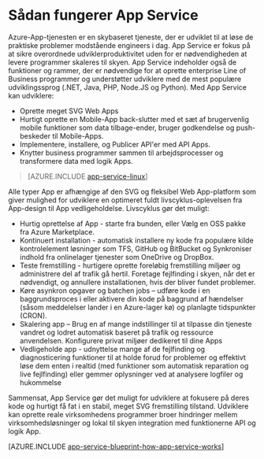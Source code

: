 <properties 
    pageTitle="Hvordan fungerer Azure App Service" 
    description="Lære, hvordan App Service fungerer" 
    keywords="App, azure app tjeneste, skala, SVG, app-serviceaftale app serviceomkostninger"
    services="app-service" 
    documentationCenter="" 
    authors="yochay" 
    manager="wpickett" 
    editor=""/>

<tags 
    ms.service="app-service" 
    ms.workload="na" 
    ms.tgt_pltfrm="na" 
    ms.devlang="na" 
    ms.topic="hero-article" 
    ms.date="02/10/2016" 
    ms.author="yochay"/>

# <a name="how-app-service-works"></a>Sådan fungerer App Service

Azure-App-tjenesten er en skybaseret tjeneste, der er udviklet til at løse de praktiske problemer modstående engineers i dag. App Service er fokus på at sikre overordnede udviklerproduktivitet uden for er nødvendigheden at levere programmer skaleres til skyen. App Service indeholder også de funktioner og rammer, der er nødvendige for at oprette enterprise Line of Business programmer og understøtter udviklere med de mest populære udviklingssprog (.NET, Java, PHP, Node.JS og Python).
Med App Service kan udviklere:

* Oprette meget SVG Web Apps
* Hurtigt oprette en Mobile-App back-slutter med et sæt af brugervenlig mobile funktioner som data tilbage-ender, bruger godkendelse og push-beskeder til Mobile-Apps. 
* Implementere, installere, og Publicer API'er med API Apps.
* Knytter business programmer sammen til arbejdsprocesser og transformere data med logik Apps.

>[AZURE.INCLUDE [app-service-linux](../../includes/app-service-linux.md)] 

Alle typer App er afhængige af den SVG og fleksibel Web App-platform som giver mulighed for udviklere en optimeret fuldt livscyklus-oplevelsen fra App-design til App vedligeholdelse. Livscyklus gør det muligt:

* Hurtig oprettelse af App - starte fra bunden, eller Vælg en OSS pakke fra Azure Marketplace. 
* Kontinuert installation - automatisk installere ny kode fra populære kilde kontrolelement løsninger som TFS, GitHub og BitBucket og Synkroniser indhold fra onlinelager tjenester som OneDrive og DropBox.
* Teste fremstilling - hurtigere oprette foreløbig fremstilling miljøer og administrere del af trafik gå hertil. Foretage fejlfinding i skyen, når det er nødvendigt, og annullere installationen, hvis der bliver fundet problemer.
* Køre asynkron opgaver og batchen jobs – udføre kode i en baggrundsproces i eller aktivere din kode på baggrund af hændelser (såsom meddelelser lander i en Azure-lager kø) og planlagte tidspunkter (CRON).
* Skalering app – Brug en af mange indstillinger til at tilpasse din tjeneste vandret og lodret automatisk baseret på trafik og ressource anvendelsen. Konfigurere privat miljøer dedikeret til dine Apps   
* Vedligeholde app - udnyttelse mange af de fejlfinding og diagnosticering funktioner til at holde forud for problemer og effektivt løse dem enten i realtid (med funktioner som automatisk reparation og live fejlfinding) eller gemmer oplysninger ved at analysere logfiler og hukommelse
 
Sammensat, App Service gør det muligt for udviklere at fokusere på deres kode og hurtigt få fat i en stabil, meget SVG fremstilling tilstand. Udviklere kan oprette reale virksomhedens programmer broer hindringer mellem virksomhedsløsninger og lokal til skyen integration med funktionerne API og logik App.  

[AZURE.INCLUDE [app-service-blueprint-how-app-service-works](../../includes/app-service-blueprint-how-app-service-works.md)]
